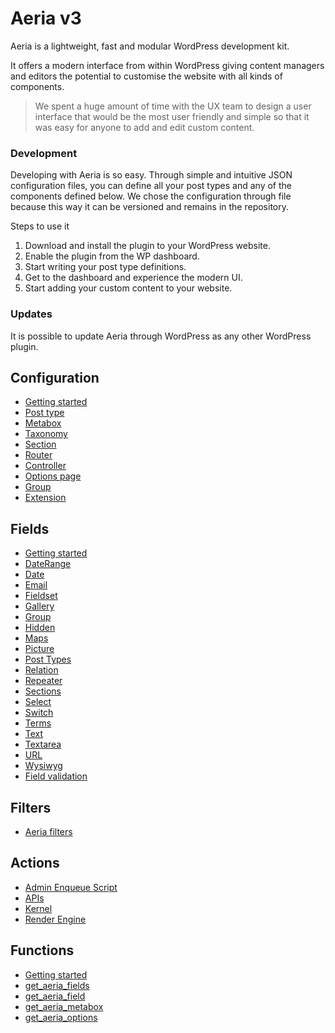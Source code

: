 # Aeria v3

Aeria is a lightweight, fast and modular WordPress development kit. 

It offers a modern interface from within WordPress giving content managers and editors the potential to customise the website with all kinds of components. 

> We spent a huge amount of time with the UX team to design a user interface that would be the most user friendly and simple so that it was easy for anyone to add and edit custom content. 

### Development

Developing with Aeria is so easy. Through simple and intuitive JSON configuration files, you can define all your post types and any of the components defined below. We chose the configuration through file because this way it can be versioned and remains in the repository.

Steps to use it

1. Download and install the plugin to your WordPress website.
2. Enable the plugin from the WP dashboard.
3. Start writing your post type definitions.
4. Get to the dashboard and experience the modern UI.
5. Start adding your custom content to your website.


### Updates

It is possible to update Aeria through WordPress as any other WordPress plugin.


## Configuration
* [Getting started](https://github.com/caffeinalab/aeria/wiki/configuration_getting-started)
* [Post type](https://github.com/caffeinalab/aeria/wiki/post-type)
* [Metabox](https://github.com/caffeinalab/aeria/wiki/metabox)
* [Taxonomy](https://github.com/caffeinalab/aeria/wiki/taxonomy)
* [Section](https://github.com/caffeinalab/aeria/wiki/section)
* [Router](https://github.com/caffeinalab/aeria/wiki/route)
* [Controller](https://github.com/caffeinalab/aeria/wiki/controller)
* [Options page](https://github.com/caffeinalab/aeria/wiki/options)
* [Group](https://github.com/caffeinalab/aeria/wiki/group)
* [Extension](https://github.com/caffeinalab/aeria/wiki/extension)

## Fields
* [Getting started](https://github.com/caffeinalab/aeria/wiki/fields_getting-started)
* [DateRange](https://github.com/caffeinalab/aeria/wiki/daterange)
* [Date](https://github.com/caffeinalab/aeria/wiki/date)
* [Email](https://github.com/caffeinalab/aeria/wiki/email)
* [Fieldset](https://github.com/caffeinalab/aeria/wiki/fieldset)
* [Gallery](https://github.com/caffeinalab/aeria/wiki/gallery)
* [Group](https://github.com/caffeinalab/aeria/wiki/group_field)
* [Hidden](https://github.com/caffeinalab/aeria/wiki/hidden)
* [Maps](https://github.com/caffeinalab/aeria/wiki/maps)
* [Picture](https://github.com/caffeinalab/aeria/wiki/picture)
* [Post Types](https://github.com/caffeinalab/aeria/wiki/post_types)
* [Relation](https://github.com/caffeinalab/aeria/wiki/relation)
* [Repeater](https://github.com/caffeinalab/aeria/wiki/repeater)
* [Sections](https://github.com/caffeinalab/aeria/wiki/sections)
* [Select](https://github.com/caffeinalab/aeria/wiki/select)
* [Switch](https://github.com/caffeinalab/aeria/wiki/switch)
* [Terms](https://github.com/caffeinalab/aeria/wiki/terms)
* [Text](https://github.com/caffeinalab/aeria/wiki/text)
* [Textarea](https://github.com/caffeinalab/aeria/wiki/textarea)
* [URL](https://github.com/caffeinalab/aeria/wiki/url)
* [Wysiwyg](https://github.com/caffeinalab/aeria/wiki/wysiwyg)
* [Field validation](https://github.com/caffeinalab/aeria/wiki/validators)

## Filters
* [Aeria filters](https://github.com/caffeinalab/aeria/wiki/filters)

## Actions
* [Admin Enqueue Script](https://github.com/caffeinalab/aeria/wiki/admin-enqueue-script)
* [APIs](https://github.com/caffeinalab/aeria/wiki/APIs)
* [Kernel](https://github.com/caffeinalab/aeria/wiki/kernel)
* [Render Engine](https://github.com/caffeinalab/aeria/wiki/render-engine)

## Functions
* [Getting started](https://github.com/caffeinalab/aeria/wiki/functions_getting-started)
* [get_aeria_fields](https://github.com/caffeinalab/aeria/wiki/get_aeria_fields)
* [get_aeria_field](https://github.com/caffeinalab/aeria/wiki/get_aeria_field)
* [get_aeria_metabox](https://github.com/caffeinalab/aeria/wiki/get_aeria_metabox)
* [get_aeria_options](https://github.com/caffeinalab/aeria/wiki/get_aeria_options)

